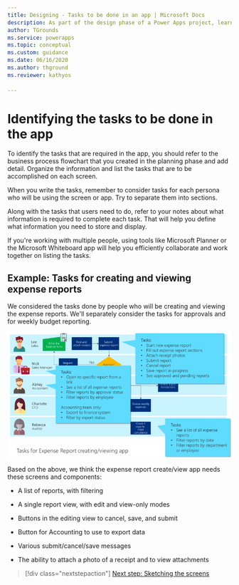 ```yaml
---
title: Designing - Tasks to be done in an app | Microsoft Docs
description: As part of the design phase of a Power Apps project, learn how to identify the tasks to be done in the app.
author: TGrounds
ms.service: powerapps
ms.topic: conceptual
ms.custom: guidance
ms.date: 06/16/2020
ms.author: thground
ms.reviewer: kathyos

---
```


# Identifying the tasks to be done in the app

To identify the tasks that are required in the app, you should refer to the
business process flowchart that you created in the planning phase and add
detail. Organize the information and list the tasks that are to be accomplished
on each screen.

When you write the tasks, remember to consider tasks for each persona who will
be using the screen or app. Try to separate them into sections.

Along with the tasks that users need to do, refer to your notes about what
information is required to complete each task. That will help you define what
information you need to store and display.

If you're working with multiple people, using tools like Microsoft Planner or the
Microsoft Whiteboard app will help you efficiently collaborate and work together on
listing the tasks.

## Example: Tasks for creating and viewing expense reports

We considered the tasks done by people who will be creating and viewing the
expense reports. We'll separately consider the tasks for approvals and for
weekly budget reporting.

![Business process flowchart with tasks for the expense report creating and viewing app](media/app-tasks.png "Business process flowchart with tasks for the expense report creating and viewing app")

Based on the above, we think the expense report create/view app needs these
screens and components:

- A list of reports, with filtering

- A single report view, with edit and view-only modes

- Buttons in the editing view to cancel, save, and submit

- Button for Accounting to use to export data

- Various submit/cancel/save messages

- The ability to attach a photo of a receipt and to view attachments

> [!div class="nextstepaction"]
> [Next step: Sketching the screens](sketching.md)
